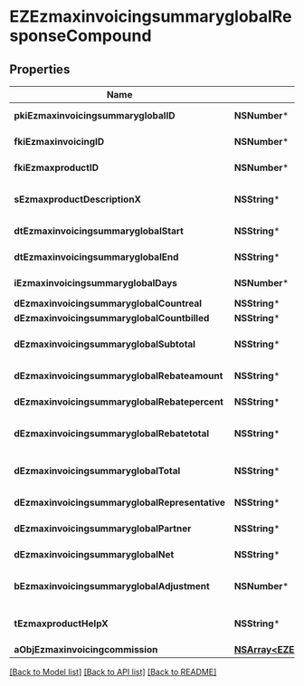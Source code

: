 # EZEzmaxinvoicingsummaryglobalResponseCompound

## Properties
Name | Type | Description | Notes
------------ | ------------- | ------------- | -------------
**pkiEzmaxinvoicingsummaryglobalID** | **NSNumber*** | The unique ID of the Ezmaxinvoicingsummaryglobal | [optional] 
**fkiEzmaxinvoicingID** | **NSNumber*** | The unique ID of the Ezmaxinvoicing | [optional] 
**fkiEzmaxproductID** | **NSNumber*** | The unique ID of the Ezmaxproduct | 
**sEzmaxproductDescriptionX** | **NSString*** | The description of the Ezmaxproduct in the language of the requester | 
**dtEzmaxinvoicingsummaryglobalStart** | **NSString*** | The start date for the Ezmaxinvoicingsummaryglobal | 
**dtEzmaxinvoicingsummaryglobalEnd** | **NSString*** | The end date for the Ezmaxinvoicingsummaryglobal | 
**iEzmaxinvoicingsummaryglobalDays** | **NSNumber*** | The number of days for the Ezmaxinvoicingsummaryglobal | 
**dEzmaxinvoicingsummaryglobalCountreal** | **NSString*** | The count item calculated | 
**dEzmaxinvoicingsummaryglobalCountbilled** | **NSString*** | The count item billed | 
**dEzmaxinvoicingsummaryglobalSubtotal** | **NSString*** | The Ezmaxinvoicingsummaryglobal subtotal | 
**dEzmaxinvoicingsummaryglobalRebateamount** | **NSString*** | The rebate amount for the Ezmaxinvoicingsummaryglobal | 
**dEzmaxinvoicingsummaryglobalRebatepercent** | **NSString*** | The rebate percentage of the Ezmaxinvoicingsummaryglobal | 
**dEzmaxinvoicingsummaryglobalRebatetotal** | **NSString*** | The rebate amount total for the Ezmaxinvoicingsummaryglobal | 
**dEzmaxinvoicingsummaryglobalTotal** | **NSString*** | The Ezmaxinvoicingsummaryglobal total | 
**dEzmaxinvoicingsummaryglobalRepresentative** | **NSString*** | The amount of commission for the representative | [optional] 
**dEzmaxinvoicingsummaryglobalPartner** | **NSString*** | The amount of commission for the partner | [optional] 
**dEzmaxinvoicingsummaryglobalNet** | **NSString*** | The net amount of the Ezmaxinvoicingsummaryglobal | [optional] 
**bEzmaxinvoicingsummaryglobalAdjustment** | **NSNumber*** | Whether it is adjustment for the Ezmaxinvoicingsummaryglobal | 
**tEzmaxproductHelpX** | **NSString*** | The help message of the Ezmaxproduct in the language of the requester | 
**aObjEzmaxinvoicingcommission** | [**NSArray&lt;EZEzmaxinvoicingcommissionResponseCompound&gt;***](EZEzmaxinvoicingcommissionResponseCompound.md) |  | [optional] 

[[Back to Model list]](../README.md#documentation-for-models) [[Back to API list]](../README.md#documentation-for-api-endpoints) [[Back to README]](../README.md)


